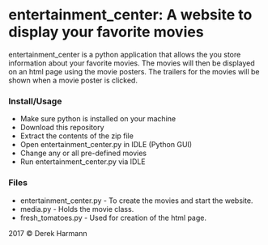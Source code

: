 <h1>entertainment_center: A website to display your favorite movies</h1>
<p>entertainment_center is a python application that allows the you store information about your favorite movies. The movies will then be displayed on an html page using the movie posters. The trailers for the movies will be shown when a movie poster is clicked.</p>

<h3>Install/Usage</h3>
<ul>
<li>Make sure python is installed on your machine</li>
<li>Download this repository</li>
<li>Extract the contents of the zip file</li>
<li>Open entertainment_center.py in IDLE (Python GUI)</li>
<li>Change any or all pre-defined movies</li>
<li>Run entertainment_center.py via IDLE</li>
</ul>

<h3>Files</h3>
<ul>
<li>entertainment_center.py - To create the movies and start the website.</li>
<li>media.py - Holds the movie class.</li>
<li>fresh_tomatoes.py - Used for creation of the html page.</li>
</ul>


<p>2017 &copy; Derek Harmann</p>
